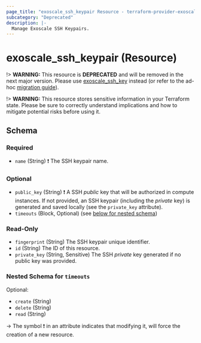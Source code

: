 ```yaml
---
page_title: "exoscale_ssh_keypair Resource - terraform-provider-exoscale"
subcategory: "Deprecated"
description: |-
  Manage Exoscale SSH Keypairs.
---
```


# exoscale_ssh_keypair (Resource)

!> **WARNING:** This resource is **DEPRECATED** and will be removed in the next major version. Please use [exoscale_ssh_key](./ssh_key.md) instead (or refer to the ad-hoc [migration guide](../guides/migration-of-ssh-keypair.md)).

!> **WARNING:** This resource stores sensitive information in your Terraform state. Please be sure to correctly understand implications and how to mitigate potential risks before using it.



<!-- schema generated by tfplugindocs -->
## Schema

### Required

- `name` (String) ❗ The SSH keypair name.

### Optional

- `public_key` (String) ❗ A SSH *public* key that will be authorized in compute instances. If not provided, an SSH keypair (including the *private* key) is generated and saved locally (see the `private_key` attribute).
- `timeouts` (Block, Optional) (see [below for nested schema](#nestedblock--timeouts))

### Read-Only

- `fingerprint` (String) The SSH keypair unique identifier.
- `id` (String) The ID of this resource.
- `private_key` (String, Sensitive) The SSH *private* key generated if no public key was provided.

<a id="nestedblock--timeouts"></a>
### Nested Schema for `timeouts`

Optional:

- `create` (String)
- `delete` (String)
- `read` (String)

-> The symbol ❗ in an attribute indicates that modifying it, will force the creation of a new resource.


